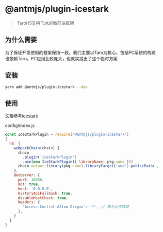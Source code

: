 # @antmjs/plugin-icestark

> TaroH5支持飞冰的微前端框架

## 为什么需要

为了保证开发使用的框架保持一致，我们主要以Taro为核心，包括PC系统的构建也依赖Taro。PC应用比较庞大，也就实践出了这个临时方案

## 安装

```bash
yarn add @antmjs/plugin-icestark --dev
```

## 使用

文档参考[icestark](https://micro-frontends.ice.work/docs/guide)

config/index.js

```javascript
const IceStarkPlugin = require('@antmjs/plugin-icestark')
{
  h5: {
    webpackChain(chain) {
      chain
        .plugin('IceStarkPlugin')
        .use(new IceStarkPlugin({ libraryName: pkg.name }))
      chain.output.library(pkg.name).libraryTarget('umd').publicPath('//localhost:10086/')
    },
    devServer: {
      port: 10086,
      hot: true,
      host: '0.0.0.0',
      historyApiFallback: true,
      disableHostCheck: true,
      headers: {
        'Access-Control-Allow-Origin': '*', // 表示允许跨域
      },
    }
  }
}

```
